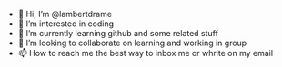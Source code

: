 - 👋 Hi, I’m @lambertdrame
- 👀 I’m interested in coding
- 🌱 I’m currently learning github and some related stuff
- 💞️ I’m looking to collaborate on learning and working in group
- 📫 How to reach me the best way to inbox me or whrite on my email

<!---
lambertdrame/lambertdrame is a ✨ special ✨ repository because its `README.md` (this file) appears on your GitHub profile.
You can click the Preview link to take a look at your changes.
--->
